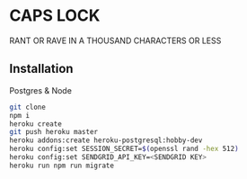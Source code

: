 # CAPS LOCK

RANT OR RAVE IN A THOUSAND CHARACTERS OR LESS

## Installation

Postgres & Node
```bash
git clone
npm i
heroku create
git push heroku master
heroku addons:create heroku-postgresql:hobby-dev
heroku config:set SESSION_SECRET=$(openssl rand -hex 512)
heroku config:set SENDGRID_API_KEY=<SENDGRID KEY>
heroku run npm run migrate
```
